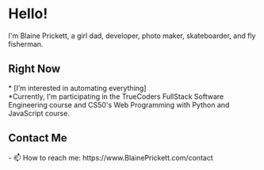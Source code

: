 <h1>Hello!</h1>
I'm Blaine Prickett, a girl dad, developer, photo maker, skateboarder, and fly fisherman. 

<h2>Right Now</h2>
* [I’m interested in automating everything] <br/>
*Currently, I'm participating in the TrueCoders FullStack Software Engineering course and CS50's Web Programming with Python and JavaScript course.

<h2>Contact Me</h2>
- 📫 How to reach me: https://www.BlainePrickett.com/contact <br>





<!---
blaineprickett/blaineprickett is a ✨ special ✨ repository because its `README.md` (this file) appears on your GitHub profile.
You can click the Preview link to take a look at your changes.
--->
